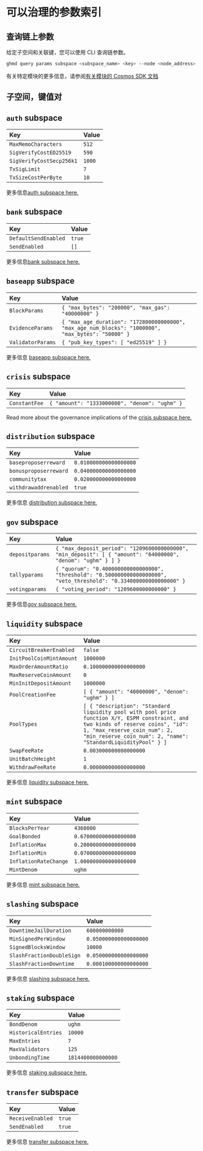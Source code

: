 # 可以治理的参数索引

## 查询链上参数

给定子空间和关联键，您可以使用 CLI 查询链参数。

```bash
ghmd query params subspace <subspace_name> <key> --node <node_address> --chain-id <chain_id>

```

有关特定模块的更多信息，请参阅[有关模块的 Cosmos SDK 文档](https://docs.cosmos.network/main/)

## 子空间，键值对

## `auth` subspace

| Key                      | Value  |
| :----------------------- | :----- |
| `MaxMemoCharacters`      | `512`  |
| `SigVerifyCostED25519`   | `590`  |
| `SigVerifyCostSecp256k1` | `1000` |
| `TxSigLimit`             | `7`    |
| `TxSizeCostPerByte`      | `10`   |

更多信息[auth subspace here.](https://hub.cosmos.network/main/governance/params-change/auth.html)

## `bank` subspace

| Key                  | Value  |
| :------------------- | :----- |
| `DefaultSendEnabled` | `true` |
| `SendEnabled`        | `[]`   |

更多信息[bank subspace here.](https://hub.cosmos.network/main/governance/params-change/bank.html)

## `baseapp` subspace

| Key               | Value                                                        |
| :---------------- | :----------------------------------------------------------- |
| `BlockParams`     | `{ "max_bytes": "200000", "max_gas": "40000000" }`           |
| `EvidenceParams`  | `{ "max_age_duration": "172800000000000", "max_age_num_blocks": "1000000", "max_bytes": "50000" }` |
| `ValidatorParams` | `{ "pub_key_types": [ "ed25519" ] }`                         |

更多信息 [baseapp subspace here.](https://hub.cosmos.network/main/governance/params-change/baseapp.html)

## `crisis` subspace

| Key           | Value                                         |
| :------------ | :-------------------------------------------- |
| `ConstantFee` | `{ "amount": "1333000000", "denom": "ughm" }` |

Read more about the governance implications of the [crisis subspace here.](https://hub.cosmos.network/main/governance/params-change/crisis.html)

## `distribution` subspace

| Key                   | Value                  |
| :-------------------- | :--------------------- |
| `baseproposerreward`  | `0.010000000000000000` |
| `bonusproposerreward` | `0.040000000000000000` |
| `communitytax`        | `0.020000000000000000` |
| `withdrawaddrenabled` | `true`                 |

更多信息 [distribution subspace here.](https://hub.cosmos.network/main/governance/params-change/distribution.html)

## `gov` subspace

| Key             | Value                                                        |
| :-------------- | :----------------------------------------------------------- |
| `depositparams` | `{ "max_deposit_period": "1209600000000000", "min_deposit": [ { "amount": "64000000", "denom": "ughm" } ] }` |
| `tallyparams`   | `{ "quorum": "0.400000000000000000", "threshold": "0.500000000000000000", "veto_threshold": "0.334000000000000000" }` |
| `votingparams`  | `{ "voting_period": "1209600000000000" }`                    |

更多信息[gov subspace here.](https://hub.cosmos.network/main/governance/params-change/gov.html)

## `liquidity` subspace

| Key                      | Value                                                        |
| :----------------------- | :----------------------------------------------------------- |
| `CircuitBreakerEnabled`  | `false`                                                      |
| `InitPoolCoinMintAmount` | `1000000`                                                    |
| `MaxOrderAmountRatio`    | `0.100000000000000000`                                       |
| `MaxReserveCoinAmount`   | `0`                                                          |
| `MinInitDepositAmount`   | `1000000`                                                    |
| `PoolCreationFee`        | `[ { "amount": "40000000", "denom": "ughm" } ]`              |
| `PoolTypes`              | `[ { "description": "Standard liquidity pool with pool price function X/Y, ESPM constraint, and two kinds of reserve coins", "id": 1, "max_reserve_coin_num": 2, "min_reserve_coin_num": 2, "name": "StandardLiquidityPool" } ]` |
| `SwapFeeRate`            | `0.003000000000000000`                                       |
| `UnitBatchHeight`        | `1`                                                          |
| `WithdrawFeeRate`        | `0.000000000000000000`                                       |

更多信息 [liquidity subspace here.](https://hub.cosmos.network/main/governance/params-change/liquidity.html)

## `mint` subspace

| Key                   | Value                  |
| :-------------------- | :--------------------- |
| `BlocksPerYear`       | `4360000`              |
| `GoalBonded`          | `0.670000000000000000` |
| `InflationMax`        | `0.200000000000000000` |
| `InflationMin`        | `0.070000000000000000` |
| `InflationRateChange` | `1.000000000000000000` |
| `MintDenom`           | `ughm`                 |

更多信息 [mint subspace here.](https://hub.cosmos.network/main/governance/params-change/mint.html)

## `slashing` subspace

| Key                       | Value                  |
| :------------------------ | :--------------------- |
| `DowntimeJailDuration`    | `600000000000`         |
| `MinSignedPerWindow`      | `0.050000000000000000` |
| `SignedBlocksWindow`      | `10000`                |
| `SlashFractionDoubleSign` | `0.050000000000000000` |
| `SlashFractionDowntime`   | `0.000100000000000000` |

更多信息 [slashing subspace here.](https://hub.cosmos.network/main/governance/params-change/slashing.html)

## `staking` subspace

| Key                 | Value              |
| :------------------ | :----------------- |
| `BondDenom`         | `ughm`             |
| `HistoricalEntries` | `10000`            |
| `MaxEntries`        | `7`                |
| `MaxValidators`     | `125`              |
| `UnbondingTime`     | `1814400000000000` |

更多信息 [staking subspace here.](https://hub.cosmos.network/main/governance/params-change/staking.html)

## `transfer` subspace

| Key              | Value  |
| :--------------- | :----- |
| `ReceiveEnabled` | `true` |
| `SendEnabled`    | `true` |

更多信息 [transfer subspace here.](https://hub.cosmos.network/main/governance/params-change/transfer.html)
